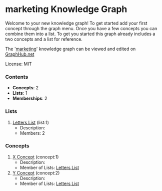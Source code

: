 # marketing Knowledge Graph

Welcome to your new knowledge graph! To get started add your first concept through the graph menu. Once you have a few concepts you can combine them into a list. To get you started this graph already includes a two concepts and a list for reference.

The '[marketing](https://graphhub.net/marketing)' knowledge graph can be viewed and edited on [GraphHub.net](https://graphhub.net)

License: MIT
### Contents
- **Concepts**: 2
- **Lists**: 1
- **Memberships**: 2
### Lists
1. [Letters List](/marketing/list/letters-list?id=1) (list:1)
   - Description: 
   - Members: 2
### Concepts
1. [X Concept](/marketing/concept/x-concept?id=1) (concept:1)
   - Description: 
   - Member of Lists: [Letters List](/marketing/list/letters-list?id=1)
1. [Y Concept](/marketing/concept/y-concept?id=2) (concept:2)
   - Description: 
   - Member of Lists: [Letters List](/marketing/list/letters-list?id=1)
